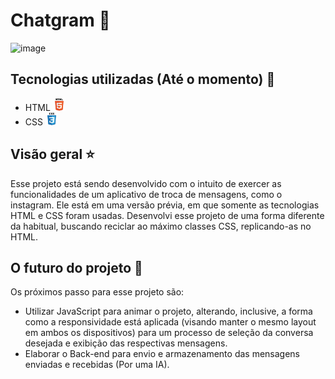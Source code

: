 # Chatgram 📱
![image](https://github.com/user-attachments/assets/865324ab-1c2f-4741-b14f-5bef42845a1a)

## Tecnologias utilizadas (Até o momento) 👾
- HTML <img src="https://raw.githubusercontent.com/devicons/devicon/master/icons/html5/html5-original-wordmark.svg" alt="html5" width="20" height="20"/>
- CSS <img src="https://raw.githubusercontent.com/devicons/devicon/master/icons/css3/css3-original-wordmark.svg" alt="css3" width="20" height="20"/>

## Visão geral ⭐
Esse projeto está sendo desenvolvido com o intuito de exercer as funcionalidades de um aplicativo de troca de mensagens, como o instagram. Ele está em uma versão prévia, em que somente as tecnologias HTML e CSS foram usadas. Desenvolvi esse projeto de uma forma diferente da habitual, buscando reciclar ao máximo classes CSS, replicando-as no HTML. 

## O futuro do projeto 🚀
Os próximos passo para esse projeto são: 
- Utilizar JavaScript para animar o projeto, alterando, inclusive, a forma como a responsividade está aplicada (visando manter o mesmo layout em ambos os dispositivos) para um processo de seleção da conversa desejada e exibição das respectivas mensagens.
- Elaborar o Back-end para envio e armazenamento das mensagens enviadas e recebidas (Por uma IA).



